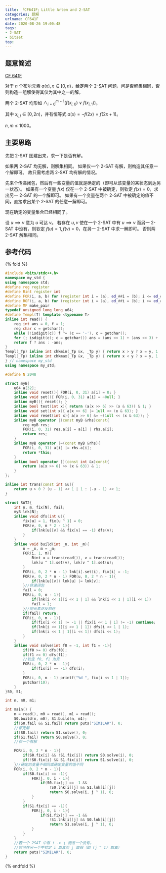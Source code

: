 ```yaml
---
title: 「CF641F」Little Artem and 2-SAT
categories: 题解
urlname: CF641F
date: 2020-08-26 19:00:48
tags:
- 2-SAT
- bitset
top:
---
```


## 题意简述

[CF 641F](https://codeforces.com/contest/641/problem/F)

对于 $n$ 个布尔元素 $a(x), x\in [0, n)$，给定两个 2-SAT 问题，问是否解集相同，否则构造一组解使得其仅为其中之一的解。

两个 2-SAT 均形如 $\land_{i = 0}^{m - 1}(f(x_{i, 0})\lor f(x_{i, 1}))$。

其中 $x_{i, j}\in[0, 2n)$，并有恒等式 $a(x) = \lnot f(2x) = f(2x + 1)$。

$n, m\le 1000$。

<!-- more -->

## 主要思路

先把 2-SAT 图建出来，求一下是否有解。

如果两 2-SAT 均无解，则解集相同。
如果仅一个 2-SAT 有解，则构造其任意一个解即可。
故只需考虑两 2-SAT 均有解的情况。

先来个传递闭包，然后有一些变量的值就是确定的（即可从该变量的某状态到达另一状态）。
如果有一个变量 $f(x)$ 仅在一个 2-SAT 中被确定，则钦定 $f(x)=0$，求出另一 2-SAT 的一个解即可。
如果有一个变量在两个 2-SAT 中被确定的值不同，直接求出某个 2-SAT 的任意一解即可。

现在确定的变量集合已经相同了。

设 $u\implies v$ 意为 $u$ 可达 $v$。
若存在 $u, v$ 使在一个 2-SAT 中有 $u\implies v$ 而另一 2-SAT 中没有，则钦定 $f(u)=1,f(v)=0$，在另一 2-SAT 中求一解即可。
否则两 2-SAT 解集相同。

## 参考代码

{% fold %}
```cpp
#include <bits/stdc++.h>
namespace my_std {
using namespace std;
#define reg register
#define Rint register int
#define FOR(i, a, b) for (register int i = (a), ed_##i = (b); i <= ed_##i; ++i)
#define ROF(i, a, b) for (register int i = (a), ed_##i = (b); i >= ed_##i; --i)
#define MP make_pair
typedef unsigned long long u64;
#define Templ(T) template <typename T>
inline int read() {
    reg int ans = 0, f = 1;
    reg char c = getchar();
    while (!isdigit(c)) f ^= (c == '-'), c = getchar();
    for (; isdigit(c); c = getchar()) ans = (ans << 1) + (ans << 3) + (c ^ 48);
    return f ? ans : -ans;
}
Templ(_Tp) inline int chkmin(_Tp &x, _Tp y) { return x > y ? x = y, 1 : 0; }
Templ(_Tp) inline int chkmax(_Tp &x, _Tp y) { return x < y ? x = y, 1 : 0; }
} // namespace my_std
using namespace my_std;

#define N 2048

struct myB{
    u64 a[32];
    inline void reset(){ FOR(i, 0, 31) a[i] = 0; }
    inline void set(){ FOR(i, 0, 31) a[i] = ~0ull; }
    inline myB(){ reset(); }
    inline bool test(int x){ return (a[x >> 6] >> (x & 63)) & 1; }
    inline void set(int x){ a[x >> 6] |= 1ull << (x & 63); }
    inline void reset(int x){ a[x >> 6] &= ~(1ull << (x & 63)); }
    inline myB operator |(const myB &rhs)const{
        reg myB res;
        FOR(i, 0, 31) res.a[i] = a[i] | rhs.a[i];
        return res;
    }
    inline myB operator |=(const myB &rhs){
        FOR(i, 0, 31) a[i] |= rhs.a[i];
        return *this;
    }
    inline bool operator [](const int &x)const{
        return (a[x >> 6] >> (x & 63)) & 1;
    }
};

inline int trans(const int &u){
    return u > 0 ? (u - 1) << 1 | 1 : (-u - 1) << 1;
}

struct SAT2{
    int n, m, fix[N], fail;
    myB lnk[N];
    inline void dfs(int u){
        fix[u] = 1, fix[u ^ 1] = 0;
        FOR(v, 0, n * 2 - 1){
            if(lnk[u][v] && fix[v] == -1) dfs(v);
        }
    }
    inline void build(int _n, int _m){
        n = _n, m = _m;
        FOR(i, 1, m){
            Rint u = trans(read()), v = trans(read());
            lnk[u ^ 1].set(v), lnk[v ^ 1].set(u);
        }
        FOR(i, 0, 2 * n - 1) lnk[i].set(i), fix[i] = -1;
        FOR(v, 0, 2 * n - 1) FOR(u, 0, 2 * n - 1){
            if(lnk[u][v]) lnk[u] |= lnk[v];
        }//传递闭包
        fail = 0;
        FOR(i, 0, n - 1){
            if(lnk[i << 1][i << 1 | 1] && lnk[i << 1 | 1][i << 1])
            fail = 1;
        }//同元素正反相连
        if(fail) return;
        FOR(i, 0, n - 1){
            if(fix[i << 1] != -1 || fix[i << 1 | 1] != -1) continue;
            if(lnk[i << 1][i << 1 | 1]) dfs(i << 1 | 1);
            if(lnk[i << 1 | 1][i << 1]) dfs(i << 1);
        }
    }
    inline void solve(int f0 = -1, int f1 = -1){
        if(f0 >= 0) dfs(f0);
        if(f1 >= 0) dfs(f1);
        //钦定 f0, f1 为真
        FOR(i, 0, 2 * n - 1){
            if(fix[i] == -1) dfs(i);
        }
        FOR(i, 0, n - 1) printf("%d ", fix[i << 1 | 1]);
        putchar(10);
    }
}S0, S1;

int n, m0, m1;

int main() {
    n = read(), m0 = read(), m1 = read();
    S0.build(n, m0), S1.build(n, m1);
    if(S0.fail && S1.fail) return puts("SIMILAR"), 0;
    //都无解
    if(S0.fail) return S1.solve(), 0;
    if(S1.fail) return S0.solve(), 0;
    //仅一个有解

    FOR(i, 0, 2 * n - 1){
        if(S0.fix[i] && !S1.fix[i]) return S0.solve(i), 0;
        if(!S0.fix[i] && S1.fix[i]) return S1.solve(i), 0;
    }//确定的变量不相同或确定变量的值不同
    FOR(i, 0, 2 * n - 1){
        if(S0.fix[i] == -1){
            FOR(j, 0, i - 1){
                if(S0.fix[j] == -1 &&
                    !S0.lnk[i][j] && S1.lnk[i][j])
                    return S0.solve(i, j ^ 1), 0;
            }
        }
        if(S1.fix[i] == -1){
            FOR(j, 0, i - 1){
                if(S1.fix[j] == -1 &&
                    !S1.lnk[i][j] && S0.lnk[i][j])
                    return S1.solve(i, j ^ 1), 0;
            }
        }
    }
    //若一个 2SAT 中有 i -> j 而另一个没有，
    //则可在另一个中钦定 i 取真而 j 取假（即 (j ^ 1) 取真）
    return puts("SIMILAR"), 0;
}
```
{% endfold %}